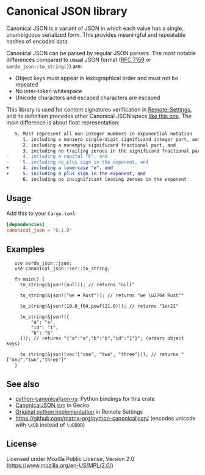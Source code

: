 # Canonical JSON library

Canonical JSON is a variant of JSON in which each value has a single,
unambiguous serialized form. This provides meaningful and repeatable hashes
of encoded data.

Canonical JSON can be parsed by regular JSON parsers. The most notable differences compared to usual JSON format ([RFC 7159](https://tools.ietf.org/html/rfc7159) or ``serde_json::to_string()``) are:

- Object keys must appear in lexiographical order and must not be repeated
- No inter-token whitespace
- Unicode characters and escaped characters are escaped

This library is used for content signatures verification in [Remote-Settings](https://remote-settings.readthedocs.io/), and its definition precedes other Canonical JSON specs [like this one](https://github.com/gibson042/canonicaljson-spec). The main difference is about float representation:

```diff
   5. MUST represent all non-integer numbers in exponential notation
      1. including a nonzero single-digit significand integer part, and
      2. including a nonempty significand fractional part, and
      3. including no trailing zeroes in the significand fractional part (other than as part of a ".0" required to satisfy the preceding point), and
-     4. including a capital "E", and
-     5. including no plus sign in the exponent, and
+     4. including a lowercase "e", and
+     5. including a plus sign in the exponent, and
      6. including no insignificant leading zeroes in the exponent
``` 

## Usage

Add this to your ``Cargo.toml``:

```toml
[dependencies]
canonical_json = "0.1.0"
```

## Examples

```rust,no_run
   use serde_json::json;
   use canonical_json::ser::to_string;

   fn main() {
     to_string(&json!(null)); // returns "null"
 
     to_string(&json!("we ❤ Rust")); // returns "we \u2764 Rust""
 
     to_string(&json!(10.0_f64.powf(21.0))); // returns "1e+21"
 
     to_string(&json!({
         "a": "a",
         "id": "1",
         "b": "b"
     })); // returns "{"a":"a","b":"b","id":"1"}"; (orders object keys)
 
     to_string(&json!(vec!["one", "two", "three"])); // returns "["one","two","three"]"
   } 
```

## See also

* [python-canonicaljson-rs](https://github.com/mozilla-services/python-canonicaljson-rs/): Python bindings for this crate 
* [CanonicalJSON.jsm](https://searchfox.org/mozilla-central/rev/358cef5d1a87172f23b15e1a705d6f278db4cdad/toolkit/modules/CanonicalJSON.jsm) in Gecko
* [Original python implementation](https://github.com/Kinto/kinto-signer/blob/6.1.0/kinto_signer/canonicaljson.py) in Remote Settings
* https://github.com/matrix-org/python-canonicaljson/  (encodes unicode with ``\xDD`` instead of ``\uDDDD``)

## License

Licensed under Mozilla Public License, Version 2.0 (https://www.mozilla.org/en-US/MPL/2.0/)
